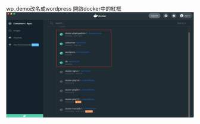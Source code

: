 wp_demo改名成wordpress
開啟docker中的紅框
![image](https://github.com/weichih0424/wp_demo/blob/master/%E6%88%AA%E5%9C%96%202022-03-29%20%E4%B8%8B%E5%8D%882.35.23.png)
